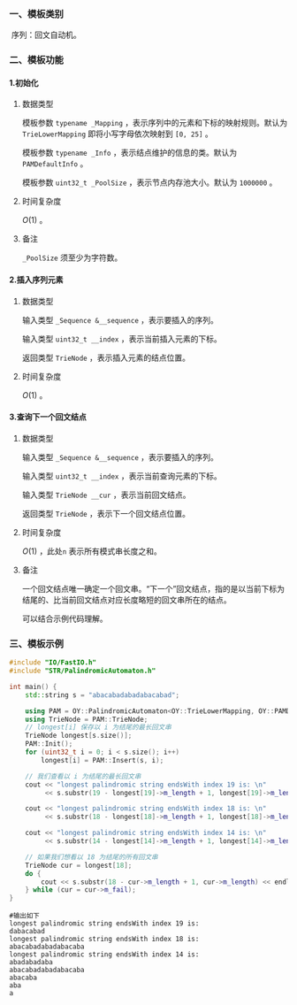 ### 一、模板类别

​	序列：回文自动机。

### 二、模板功能

#### 1.初始化

1. 数据类型

   模板参数 `typename _Mapping` ，表示序列中的元素和下标的映射规则。默认为 `TrieLowerMapping` 即将小写字母依次映射到 `[0, 25]` 。

   模板参数 `typename _Info` ，表示结点维护的信息的类。默认为 `PAMDefaultInfo` 。 

   模板参数 `uint32_t _PoolSize` ，表示节点内存池大小。默认为 `1000000` 。 

2. 时间复杂度

   $O(1)$ 。
   
3. 备注

   `_PoolSize` 须至少为字符数。

#### 2.插入序列元素

1. 数据类型

   输入类型 `_Sequence &__sequence` ，表示要插入的序列。

   输入类型 `uint32_t __index` ，表示当前插入元素的下标。

   返回类型 `TrieNode` ，表示插入元素的结点位置。

2. 时间复杂度

   $O(1)$ 。

#### 3.查询下一个回文结点

1. 数据类型

   输入类型 `_Sequence &__sequence` ，表示要插入的序列。

   输入类型 `uint32_t __index` ，表示当前查询元素的下标。

   输入类型 `TrieNode __cur` ，表示当前回文结点。

   返回类型 `TrieNode` ，表示下一个回文结点位置。

2. 时间复杂度

   $O(1)$ ，此处`n` 表示所有模式串长度之和。

3. 备注

   一个回文结点唯一确定一个回文串。“下一个”回文结点，指的是以当前下标为结尾的、比当前回文结点对应长度略短的回文串所在的结点。

   可以结合示例代码理解。

### 三、模板示例

```c++
#include "IO/FastIO.h"
#include "STR/PalindromicAutomaton.h"

int main() {
    std::string s = "abacabadabadabacabad";

    using PAM = OY::PalindromicAutomaton<OY::TrieLowerMapping, OY::PAMDefaultInfo, 1000>;
    using TrieNode = PAM::TrieNode;
    // longest[i] 保存以 i 为结尾的最长回文串
    TrieNode longest[s.size()];
    PAM::Init();
    for (uint32_t i = 0; i < s.size(); i++)
        longest[i] = PAM::Insert(s, i);

    // 我们查看以 i 为结尾的最长回文串
    cout << "longest palindromic string endsWith index 19 is: \n"
         << s.substr(19 - longest[19]->m_length + 1, longest[19]->m_length) << endl;

    cout << "longest palindromic string endsWith index 18 is: \n"
         << s.substr(18 - longest[18]->m_length + 1, longest[18]->m_length) << endl;

    cout << "longest palindromic string endsWith index 14 is: \n"
         << s.substr(14 - longest[14]->m_length + 1, longest[14]->m_length) << endl;

    // 如果我们想看以 18 为结尾的所有回文串
    TrieNode cur = longest[18];
    do {
        cout << s.substr(18 - cur->m_length + 1, cur->m_length) << endl;
    } while (cur = cur->m_fail);
}
```

```
#输出如下
longest palindromic string endsWith index 19 is: 
dabacabad
longest palindromic string endsWith index 18 is: 
abacabadabadabacaba
longest palindromic string endsWith index 14 is: 
abadabadaba
abacabadabadabacaba
abacaba
aba
a

```

